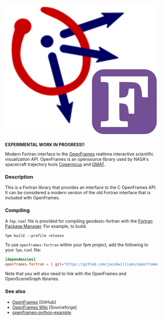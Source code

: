 ![openframes-fortran](media/logo.png)
============

**EXPERIMENTAL WORK IN PROGRESS!!**

Modern Fortran interface to the [OpenFrames](https://github.com/ravidavi/OpenFrames) realtime interactive scientific visualization API. OpenFrames is an opensource library used by NASA's spacecraft trajectory tools [Copernicus](https://www.nasa.gov/centers/johnson/copernicus/index.html) and [GMAT](https://sourceforge.net/projects/gmat/).

### Description

This is a Fortran library that provides an interface to the C OpenFrames API. It can be considered a modern version of the old Fortran interface that is included with OpenFrames.

### Compiling

A `fmp.toml` file is provided for compiling geodesic-fortran with the [Fortran Package Manager](https://github.com/fortran-lang/fpm). For example, to build:

```
fpm build --profile release
```

To use `openframes-fortran` within your fpm project, add the following to your `fpm.toml` file:
```toml
[dependencies]
openframes-fortran = { git="https://github.com/jacobwilliams/openframes-fortran.git" }
```

Note that you will also need to link with the OpenFrames and OpenSceneGraph libraries.

### See also
 * [OpenFrames](https://github.com/ravidavi/OpenFrames) [GitHub]
 * [OpenFrames Wiki](https://sourceforge.net/p/openframes/wiki/Home/) [Sourceforge]
 * [openframes-python-example](https://gitlab.com/EmergentSpaceTechnologies/openframes-python-example)
